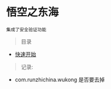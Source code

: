 # 悟空之东海

`集成了安全验证功能`



>目录

* [快速开始](reference/started.md)



>记录:

* <groupId>com.runzhichina.wukong</groupId> 是否要去掉

<br> <br> <br>